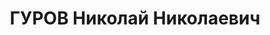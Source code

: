 ---
title: ГУРОВ Николай Николаевич
description: 'Род. в 1885, Брянская обл., русский, б/п. Парк механизации СКО БВО,
  нач. парка

  Арестован 26.07.1937. Обв. по ст. 58 п.8-7, 8, 11. Приговор: ВК ВС СССР, 22.11.1937
  – ВМН. Расстрелян 22.11.1937'
---
